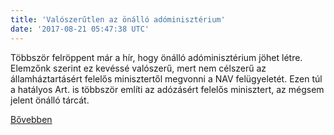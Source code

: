 ```yaml
---
title: 'Valószerűtlen az önálló adóminisztérium'
date: '2017-08-21 05:47:38 UTC'
---
```


Többször felröppent már a hír, hogy önálló adóminisztérium jöhet létre. Elemzőnk szerint ez kevéssé valószerű, mert nem célszerű az államháztartásért felelős minisztertől megvonni a NAV felügyeletét. Ezen túl a hatályos Art. is többször említi az adózásért felelős minisztert, az mégsem jelent önálló tárcát.


[Bővebben](http://ift.tt/2ikfwtd)
